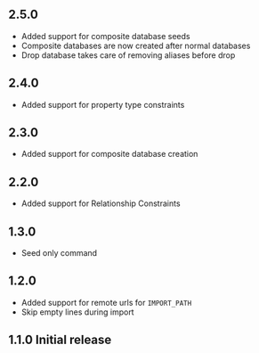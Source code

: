 ## 2.5.0

- Added support for composite database seeds
- Composite databases are now created after normal databases
- Drop database takes care of removing aliases before drop

## 2.4.0 

- Added support for property type constraints

## 2.3.0

- Added support for composite database creation

## 2.2.0

- Added support for Relationship Constraints

## 1.3.0

- Seed only command

## 1.2.0

- Added support for remote urls for `IMPORT_PATH`
- Skip empty lines during import

## 1.1.0  Initial release